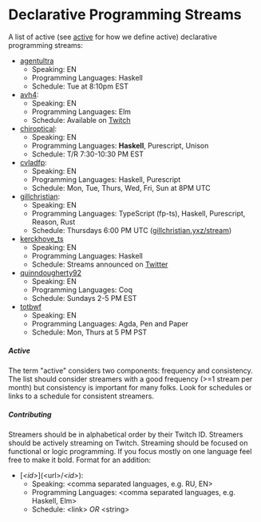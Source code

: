 # Declarative Programming Streams

A list of active (see [active](#active) for how we define active) declarative programming streams:

- [agentultra](https://www.twitch.tv/agentultra)
  - Speaking: EN
  - Programming Languages: Haskell
  - Schedule: Tue at 8:10pm EST
- [avh4](https://www.twitch.tv/avh4):
  - Speaking: EN
  - Programming Languages: Elm
  - Schedule: Available on [Twitch](https://www.twitch.tv/avh4/about)
- [chiroptical](https://twitch.tv/chiroptical):
  - Speaking: EN
  - Programming Languages: **Haskell**, Purescript, Unison
  - Schedule: T/R 7:30-10:30 PM EST
- [cvladfp](https://twitch.tv/cvladfp):
  - Speaking: EN
  - Programming Languages: Haskell, Purescript
  - Schedule: Mon, Tue, Thurs, Wed, Fri, Sun at 8PM UTC
- [gillchristian](https://twitch.tv/gillchristian):
  - Speaking: EN
  - Programming Languages: TypeScript (fp-ts), Haskell, Purescript, Reason, Rust
  - Schedule: Thursdays 6:00 PM UTC ([gillchristian.yxz/stream](https://gillchristian.xyz/stream))
- [kerckhove_ts](https://www.twitch.tv/kerckhove_ts)
  - Speaking: EN
  - Programming Languages: Haskell
  - Schedule: Streams announced on [Twitter](https://twitter.com/kerckhove_ts)
- [quinndougherty92](https://www.twitch.tv/quinndougherty92)
  - Speaking: EN
  - Programming Languages: Coq
  - Schedule: Sundays 2-5 PM EST
- [totbwf](https://www.twitch.tv/totbwf)
  - Speaking: EN
  - Programming Languages: Agda, Pen and Paper
  - Schedule: Mon, Thurs at 5 PM PST

##### Active

The term "active" considers two components: frequency and consistency. The list should consider streamers with a
good frequency (>=1 stream per month) but consistency is important for many folks. Look for schedules or links to
a schedule for consistent streamers.

##### Contributing

Streamers should be in alphabetical order by their Twitch ID. Streamers should be actively streaming on Twitch.
Streaming should be focused on functional or logic programming. If you focus mostly on one language feel free to make it bold.
Format for an addition:

- \[_<id\>_](<url\>/_<id\>_\):
  - Speaking: <comma separated languages, e.g. RU, EN\>
  - Programming Languages: <comma separated languages, e.g. Haskell, Elm\>
  - Schedule: <link\> _OR_ <string\>
